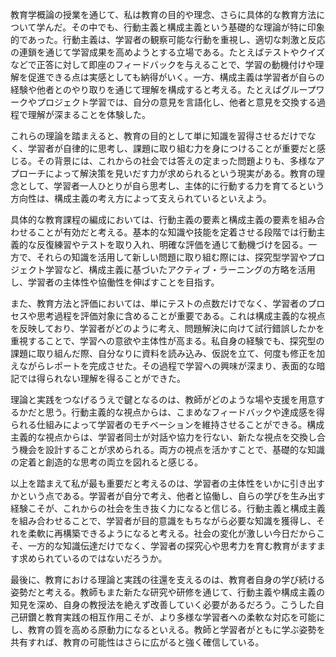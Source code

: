 教育学概論の授業を通じて、私は教育の目的や理念、さらに具体的な教育方法について学んだ。その中でも、行動主義と構成主義という基礎的な理論が特に印象的であった。行動主義は、学習者の観察可能な行動を重視し、適切な刺激と反応の連鎖を通じて学習成果を高めようとする立場である。たとえばテストやクイズなどで正答に対して即座のフィードバックを与えることで、学習の動機付けや理解を促進できる点は実感としても納得がいく。一方、構成主義は学習者が自らの経験や他者とのやり取りを通じて理解を構成すると考える。たとえばグループワークやプロジェクト学習では、自分の意見を言語化し、他者と意見を交換する過程で理解が深まることを体験した。

これらの理論を踏まえると、教育の目的として単に知識を習得させるだけでなく、学習者が自律的に思考し、課題に取り組む力を身につけることが重要だと感じる。その背景には、これからの社会では答えの定まった問題よりも、多様なアプローチによって解決策を見いだす力が求められるという現実がある。教育の理念として、学習者一人ひとりが自ら思考し、主体的に行動する力を育てるという方向性は、構成主義の考え方によって支えられているといえよう。

具体的な教育課程の編成においては、行動主義の要素と構成主義の要素を組み合わせることが有効だと考える。基本的な知識や技能を定着させる段階では行動主義的な反復練習やテストを取り入れ、明確な評価を通じて動機づけを図る。一方で、それらの知識を活用して新しい問題に取り組む際には、探究型学習やプロジェクト学習など、構成主義に基づいたアクティブ・ラーニングの方略を活用し、学習者の主体性や協働性を伸ばすことを目指す。

また、教育方法と評価においては、単にテストの点数だけでなく、学習者のプロセスや思考過程を評価対象に含めることが重要である。これは構成主義的な視点を反映しており、学習者がどのように考え、問題解決に向けて試行錯誤したかを重視することで、学習への意欲や主体性が高まる。私自身の経験でも、探究型の課題に取り組んだ際、自分なりに資料を読み込み、仮説を立て、何度も修正を加えながらレポートを完成させた。その過程で学習への興味が深まり、表面的な暗記では得られない理解を得ることができた。

理論と実践をつなげるうえで鍵となるのは、教師がどのような場や支援を用意するかだと思う。行動主義的な視点からは、こまめなフィードバックや達成感を得られる仕組みによって学習者のモチベーションを維持させることができる。構成主義的な視点からは、学習者同士が対話や協力を行ない、新たな視点を交換し合う機会を設計することが求められる。両方の視点を活かすことで、基礎的な知識の定着と創造的な思考の両立を図れると感じる。

以上を踏まえて私が最も重要だと考えるのは、学習者の主体性をいかに引き出すかという点である。学習者が自分で考え、他者と協働し、自らの学びを生み出す経験こそが、これからの社会を生き抜く力になると信じる。行動主義と構成主義を組み合わせることで、学習者が目的意識をもちながら必要な知識を獲得し、それを柔軟に再構築できるようになると考える。社会の変化が激しい今日だからこそ、一方的な知識伝達だけでなく、学習者の探究心や思考力を育む教育がますます求められているのではないだろうか。

最後に、教育における理論と実践の往還を支えるのは、教育者自身の学び続ける姿勢だと考える。教師もまた新たな研究や研修を通じて、行動主義や構成主義の知見を深め、自身の教授法を絶えず改善していく必要があるだろう。こうした自己研鑽と教育実践の相互作用こそが、より多様な学習者への柔軟な対応を可能にし、教育の質を高める原動力になるといえる。教師と学習者がともに学ぶ姿勢を共有すれば、教育の可能性はさらに広がると強く確信している。